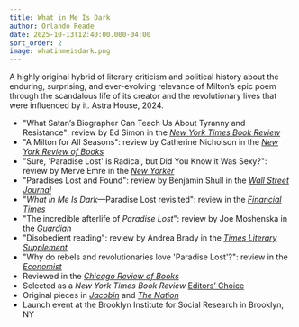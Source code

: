```yaml
---
title: What in Me Is Dark
author: Orlando Reade
date: 2025-10-13T12:40:00.000-04:00
sort_order: 2
image: whatinmeisdark.png
---
```

A highly original hybrid of literary criticism and political history about the enduring, surprising, and ever-evolving relevance of Milton’s epic poem through the scandalous life of its creator and the revolutionary lives that were influenced by it. Astra House, 2024.

* "What Satan’s Biographer Can Teach Us About Tyranny and Resistance": review by Ed Simon in the *[New York Times Book Review](<>)*
* "A Milton for All Seasons": review by Catherine Nicholson in the *[New York Review of Books](<>)*
* "Sure, 'Paradise Lost' is Radical, but Did You Know it Was Sexy?": review by Merve Emre in the *[New Yorker](<>)*
* "Paradises Lost and Found": review by Benjamin Shull in the *[Wall Street Journal](<>)*
* "*What in Me Is Dark*—Paradise Lost revisited": review in the *[Financial Times](<>)*
* "The incredible afterlife of *Paradise Lost*": review by Joe Moshenska in the *[Guardian](<>)*
* "Disobedient reading": review by Andrea Brady in the *[Times Literary Supplement](<>)*
* "Why do rebels and revolutionaries love 'Paradise Lost'?": review in the *[Economist](<>)*
* Reviewed in the *[Chicago Review of Books](https://chireviewofbooks.com/2024/12/20/what-in-me-is-dark/)*
* Selected as a *New York Times Book Review* [Editors’ Choice](https://www.nytimes.com/2024/12/26/books/review/new-books-recommendations.html)
* Original pieces in *[Jacobin](https://jacobin.com/2024/11/john-milton-paradise-lost-revolution)* and *[The Nation](https://www.thenation.com/article/culture/right-wing-epic-poetry/)*
* Launch event at the Brooklyn Institute for Social Research in Brooklyn, NY
